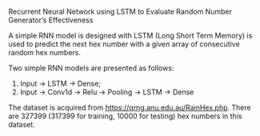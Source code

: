 Recurrent Neural Network using LSTM to Evaluate Random Number Generator’s Effectiveness

A simple RNN model is designed with LSTM (Long Short Term Memory) is used to predict the next hex number with a given array of consecutive random hex numbers.

Two simple RNN models are presented as follows:
1.	Input -> LSTM -> Dense;
2.	Input -> Conv1d -> Relu -> Pooling -> LSTM -> Dense

The dataset is acquired from https://qrng.anu.edu.au/RainHex.php. There are 327399 (317399 for training, 10000 for testing) hex numbers in this dataset.
